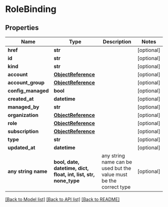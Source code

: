 # RoleBinding


## Properties
Name | Type | Description | Notes
------------ | ------------- | ------------- | -------------
**href** | **str** |  | [optional] 
**id** | **str** |  | [optional] 
**kind** | **str** |  | [optional] 
**account** | [**ObjectReference**](ObjectReference.md) |  | [optional] 
**account_group** | [**ObjectReference**](ObjectReference.md) |  | [optional] 
**config_managed** | **bool** |  | [optional] 
**created_at** | **datetime** |  | [optional] 
**managed_by** | **str** |  | [optional] 
**organization** | [**ObjectReference**](ObjectReference.md) |  | [optional] 
**role** | [**ObjectReference**](ObjectReference.md) |  | [optional] 
**subscription** | [**ObjectReference**](ObjectReference.md) |  | [optional] 
**type** | **str** |  | [optional] 
**updated_at** | **datetime** |  | [optional] 
**any string name** | **bool, date, datetime, dict, float, int, list, str, none_type** | any string name can be used but the value must be the correct type | [optional]

[[Back to Model list]](../README.md#documentation-for-models) [[Back to API list]](../README.md#documentation-for-api-endpoints) [[Back to README]](../README.md)


